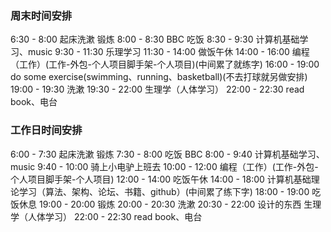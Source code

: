 ### 周末时间安排
6:30 - 8:00 起床洗漱 锻炼
8:00 - 8:30 BBC 吃饭
8:30 - 9:30 计算机基础学习、music 
9:30 - 11:30 乐理学习
11:30 - 14:00 做饭午休
14:00 - 16:00 编程（工作）(工作-外包-个人项目脚手架-个人项目)(中间累了就练字) 
16:00 - 19:00 do some exercise(swimming、running、basketball)(不去打球就另做安排) 
19:00 - 19:30 洗漱
19:30 - 22:00 生理学（人体学习） 
22:00 - 22:30 read book、电台 


### 工作日时间安排
6:00 - 7:30 起床洗漱 锻炼
7:30 - 8:00 吃饭 BBC
8:00 - 9:40 计算机基础学习、music
9:40 - 10:00 骑上小电驴上班去
10:00 - 12:00 编程（工作）(工作-外包-个人项目脚手架-个人项目)
12:00 - 14:00 吃饭午休
14:00 - 18:00 计算机基础理论学习（算法、架构、论坛、书籍、github）(中间累了练下字)
18:00 - 19:00 吃饭休息
19:00 - 20:00 锻炼 
20:00 - 20:30 洗漱
20:30 - 22:00 设计的东西 生理学（人体学习）
22:00 - 22:30 read book、电台 
